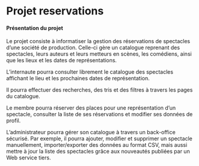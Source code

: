 # Projet reservations

#### Présentation du projet

Le projet consiste à informatiser la gestion des réservations de spectacles d’une société de production. Celle-ci gère un catalogue reprenant des spectacles, leurs auteurs et leurs metteurs en scènes, les comédiens, ainsi que les lieux et les dates de représentations.

L’internaute pourra consulter librement le catalogue des spectacles affichant le lieu et les prochaines dates de représentation.

Il pourra effectuer des recherches, des tris et des filtres à travers les pages du catalogue.

Le membre pourra réserver des places pour une représentation d’un spectacle, consulter la liste de ses réservations et modifier ses données de profil.

L’administrateur pourra gérer son catalogue à travers un back-office sécurisé. Par exemple, il pourra ajouter, modifier et supprimer un spectacle manuellement, importer/exporter des données au format CSV, mais aussi mettre à jour la liste des spectacles grâce aux nouveautés publiées par un Web service tiers.

